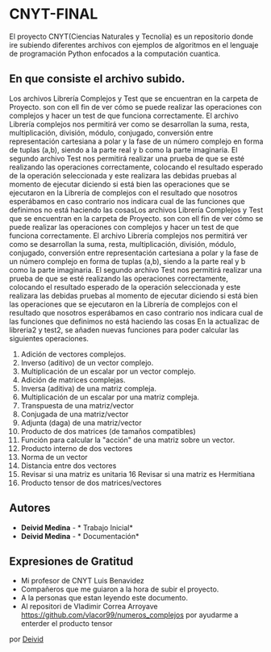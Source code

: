 # CNYT-FINAL
El proyecto CNYT(Ciencias Naturales y Tecnolía)  es un repositorio donde ire subiendo diferentes archivos con ejemplos de algoritmos en el lenguaje de programación  Python enfocados a la computación cuantica.

## En que consiste el archivo subido. 
Los archivos Librería Complejos y Test que se encuentran en la carpeta de  Proyecto. son con ell fin de ver cómo se puede realizar las operaciones con complejos y hacer un test de que funciona correctamente. El archivo Librería complejos nos permitirá ver como se desarrollan la suma, resta, multiplicación, división, módulo, conjugado, conversión entre representación cartesiana a polar y la fase de un número complejo en forma de tuplas (a,b), siendo a la parte real y b como la parte imaginaria. El segundo archivo Test nos permitirá realizar una prueba de que se esté realizando las operaciones correctamente, colocando el resultado esperado de la operación seleccionada y este realizara las debidas pruebas al momento de ejecutar diciendo si está bien las operaciones que se ejecutaron en la Librería de complejos con el resultado que nosotros esperábamos en caso contrario nos indicara cual de las funciones que definimos no está haciendo las cosasLos archivos Librería Complejos y Test que se encuentran en la carpeta de  Proyecto. son con ell fin de ver cómo se puede realizar las operaciones con complejos y hacer un test de que funciona correctamente. El archivo Librería complejos nos permitirá ver como se desarrollan la suma, resta, multiplicación, división, módulo, conjugado, conversión entre representación cartesiana a polar y la fase de un número complejo en forma de tuplas (a,b), siendo a la parte real y b como la parte imaginaria. El segundo archivo Test nos permitirá realizar una prueba de que se esté realizando las operaciones correctamente, colocando el resultado esperado de la operación seleccionada y este realizara las debidas pruebas al momento de ejecutar diciendo si está bien las operaciones que se ejecutaron en la Librería de complejos con el resultado que nosotros esperábamos en caso contrario nos indicara cual de las funciones que definimos no está haciendo las cosas
En la actualizac  de libreria2 y test2, se añaden nuevas funciones para poder calcular las siguientes operaciones.

1. Adición de vectores complejos.
2. Inverso (aditivo) de un vector complejo.
3. Multiplicación de un escalar por un vector complejo.
4. Adición de matrices complejas.
5.  Inversa (aditiva) de una matriz compleja.
6. Multiplicación de un escalar por una matriz compleja.
7. Transpuesta de una matriz/vector
8. Conjugada de una matriz/vector
9. Adjunta (daga) de una matriz/vector
10. Producto de dos matrices (de tamaños compatibles)
11. Función para calcular la "acción" de una matriz sobre un vector.
12. Producto interno de dos vectores
13. Norma de un vector
14. Distancia entre dos vectores
15. Revisar si una matriz es unitaria
16 Revisar si una matriz es Hermitiana
17. Producto tensor de dos matrices/vectores


## Autores 

* **Deivid Medina** - *  Trabajo Inicial*
* **Deivid Medina** - * Documentación*

## Expresiones de Gratitud 

* Mi profesor de CNYT  Luis Benavidez
* Compañeros que me guiaron a la hora de subir el proyecto.
* A la personas que estan leyendo este documento.
* Al repositori de Vladimir Correa Arroyave https://github.com/vlacor99/numeros_complejos por ayudarme a enterder el producto tensor

por [Deivid](https://gist.github.com/DeividMedina30)
